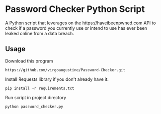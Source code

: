 # Password Checker Python Script
A Python script that leverages on the https://haveibeenpwned.com API to check if a password you currently use or intend to use has ever been leaked online from a data breach. 

## Usage

Download this program
```
https://github.com/virgoaugustine/Password-Checker.git
```

Install Requests library if you don't already have it.
```
pip install -r requirements.txt
```

Run script in project directory
```
python password_checker.py
```


    


